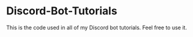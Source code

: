 # Discord-Bot-Tutorials
This is the code used in all of my Discord bot tutorials. Feel free to use it.
